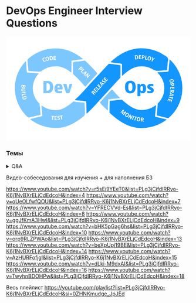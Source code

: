 # DevOps Engineer Interview Questions
<img src="https://raw.githubusercontent.com/vadim-bikmetov/interview/main/images/devops.png" width="666" alt="DevOps">

### Темы
<details>
  <summary>Q&A</summary>
<img src="https://raw.githubusercontent.com/vadim-bikmetov/interview/main/images/nikita.jpg" width="50" alt="Nikitos">

  - [**01. Linux**](docs/01.linux.md)
  - [**02. Network**](docs/02.network.md)
  - [**03. Ansible**](docs/03.ansible.md)
  - [**04. Docker**](docs/04.docker.md)
  - [**05. K8s**](docs/05.k8s.md)
  - [**06. CI/CD**](docs/06.cicd.md)
  - [**07. DB**](docs/07.databases.md)
  - [**08. Git**](docs/08.git.md)
  - [**09. ELK**](docs/09.elk.md)
  - [**10. Helm**](docs/10.helm.md)
</details>

Видео-собеседования для изучения + для наполнения БЗ

https://www.youtube.com/watch?v=r5sEj9YEeT0&list=PLg3jCjfdIRRyo-K6j1NvBXrELjCdEdcoH&index=4
https://www.youtube.com/watch?v=oUeOLfwfQOU&list=PLg3jCjfdIRRyo-K6j1NvBXrELjCdEdcoH&index=7
https://www.youtube.com/watch?v=YFRECVVd-Es&list=PLg3jCjfdIRRyo-K6j1NvBXrELjCdEdcoH&index=8
https://www.youtube.com/watch?v=ggJfKmA3HwI&list=PLg3jCjfdIRRyo-K6j1NvBXrELjCdEdcoH&index=9
https://www.youtube.com/watch?v=bHK5pGag6hs&list=PLg3jCjfdIRRyo-K6j1NvBXrELjCdEdcoH&index=10
https://www.youtube.com/watch?v=orp9RLZPWAo&list=PLg3jCjfdIRRyo-K6j1NvBXrELjCdEdcoH&index=13
https://www.youtube.com/watch?v=beXpUpj19BE&list=PLg3jCjfdIRRyo-K6j1NvBXrELjCdEdcoH&index=14
https://www.youtube.com/watch?v=AzHURFofjgI&list=PLg3jCjfdIRRyo-K6j1NvBXrELjCdEdcoH&index=15
https://www.youtube.com/watch?v=dLki-M9dxAI&list=PLg3jCjfdIRRyo-K6j1NvBXrELjCdEdcoH&index=16
https://www.youtube.com/watch?v=TwyhnBDOHPw&list=PLg3jCjfdIRRyo-K6j1NvBXrELjCdEdcoH&index=18

Весь плейлист https://youtube.com/playlist?list=PLg3jCjfdIRRyo-K6j1NvBXrELjCdEdcoH&si=0ZHNKmudge_JpJEd
